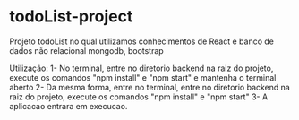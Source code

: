 # todoList-project

Projeto todoList no qual utilizamos conhecimentos de React e banco de dados não relacional mongodb, bootstrap <br>

Utilização:
  1- No terminal, entre no diretorio backend na raiz do projeto, execute os comandos "npm install" e "npm start" e mantenha o terminal aberto
  2- Da mesma forma, entre no terminal, entre no diretorio backend na raiz do projeto, execute os comandos "npm install" e "npm start"
  3- A aplicacao entrara em execucao.
  
 
